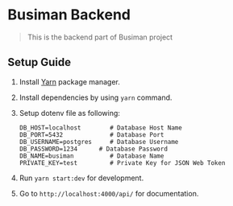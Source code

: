 # Busiman Backend

> This is the backend part of Busiman project

## Setup Guide

1. Install [Yarn](https://yarnpkg.com/) package manager.
2. Install dependencies by using `yarn` command.
3. Setup dotenv file as following:

   ```dotenv
   DB_HOST=localhost        # Database Host Name
   DB_PORT=5432             # Database Port
   DB_USERNAME=postgres     # Database Username
   DB_PASSWORD=1234      # Database Password
   DB_NAME=busiman          # Database Name
   PRIVATE_KEY=test         # Private Key for JSON Web Token
   ```

3. Run `yarn start:dev` for development.
4. Go to `http://localhost:4000/api/` for documentation.